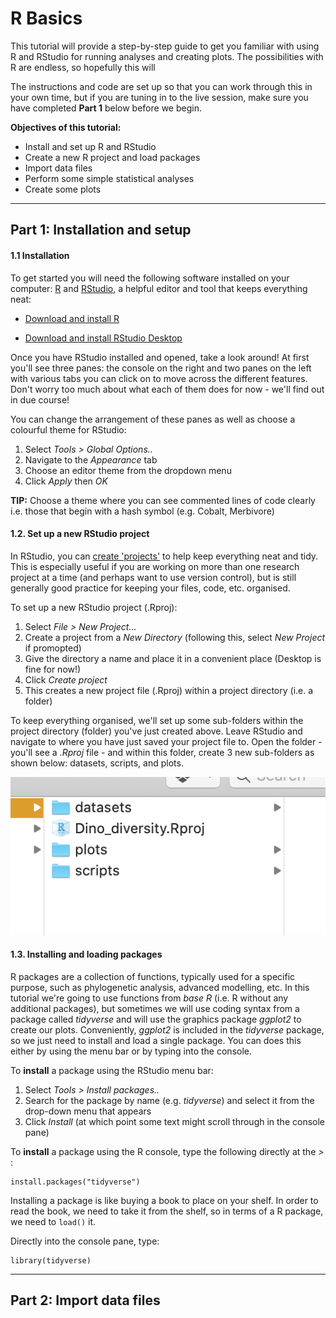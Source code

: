 # R Basics


This tutorial will provide a step-by-step guide to get you familiar with using R and RStudio for running analyses and creating plots. The possibilities with R are endless, so hopefully this will 

The instructions and code are set up so that you can work through this in your own time, but if you are tuning in to the live session, make sure you have completed **Part 1** below before we begin.


**Objectives of this tutorial:**

* Install and set up R and RStudio
* Create a new R project and load packages
* Import data files
* Perform some simple statistical analyses
* Create some plots


*** 

## Part 1: Installation and setup



#### 1.1 Installation


To get started you will need the following software installed on your computer: [R](https://www.r-project.org) and [RStudio](https://www.rstudio.com), a helpful editor and tool that keeps everything neat:

* [Download and install R](https://cloud.r-project.org)

* [Download and install RStudio Desktop](https://www.rstudio.com/products/RStudio/#Desktop)

Once you have RStudio installed and opened, take a look around! At first you'll see three panes: the console on the right and two panes on the left with various tabs you can click on to move across the different features. Don't worry too much about what each of them does for now - we'll find out in due course! 

You can change the arrangement of these panes as well as choose a colourful theme for RStudio:

1. Select _Tools > Global Options.._
2. Navigate to the _Appearance_ tab
3. Choose an editor theme from the dropdown menu
4. Click _Apply_ then _OK_

**TIP:** Choose a theme where you can see commented lines of code clearly i.e. those that begin with a hash symbol (e.g. Cobalt, Merbivore)



#### 1.2. Set up a new RStudio project

In RStudio, you can [create 'projects'](https://support.rstudio.com/hc/en-us/articles/200526207-Using-Projects) to help keep everything neat and tidy. This is especially useful if you are working on more than one research project at a time (and perhaps want to use version control), but is still generally good practice for keeping your files, code, etc. organised.

To set up a new RStudio project (.Rproj):

1. Select _File > New Project..._
2. Create a project from a _New Directory_ (following this, select _New Project_ if promopted)
3. Give the directory a name and place it in a convenient place (Desktop is fine for now!)
4. Click _Create project_ 
5. This creates a new project file (.Rproj) within a project directory (i.e. a folder)


To keep everything organised, we'll set up some sub-folders within the project directory (folder) you've just created above. Leave RStudio and navigate to where you have just saved your project file to. Open the folder - you'll see a _.Rproj_ file - and within this folder, create 3 new sub-folders as shown below: datasets, scripts, and plots.

![](./images/subfolders.png)



#### 1.3. Installing and loading packages

R packages are a collection of functions, typically used for a specific purpose, such as phylogenetic analysis, advanced modelling, etc. In this tutorial we're going to use functions from _base R_ (i.e. R without any additional packages), but sometimes we will use coding syntax from a package called _tidyverse_ and will use the graphics package _ggplot2_ to create our plots. Conveniently, _ggplot2_ is included in the _tidyverse_ package, so we just need to install and load a single package. You can does this either by using the menu bar or by typing into the console.


To **install** a package using the RStudio menu bar:

1. Select _Tools > Install packages.._
2. Search for the package by name (e.g. _tidyverse_) and select it from the drop-down menu that appears
3. Click _Install_ (at which point some text might scroll through in the console pane)

To **install** a package using the R console, type the following directly at the *>* :
```{r}
install.packages("tidyverse")
```

Installing a package is like buying a book to place on your shelf. In order to read the book, we need to take it from the shelf, so in terms of a R package, we need to `load()` it.

Directly into the console pane, type:
```{r}
library(tidyverse)
```


*** 

## Part 2: Import data files




